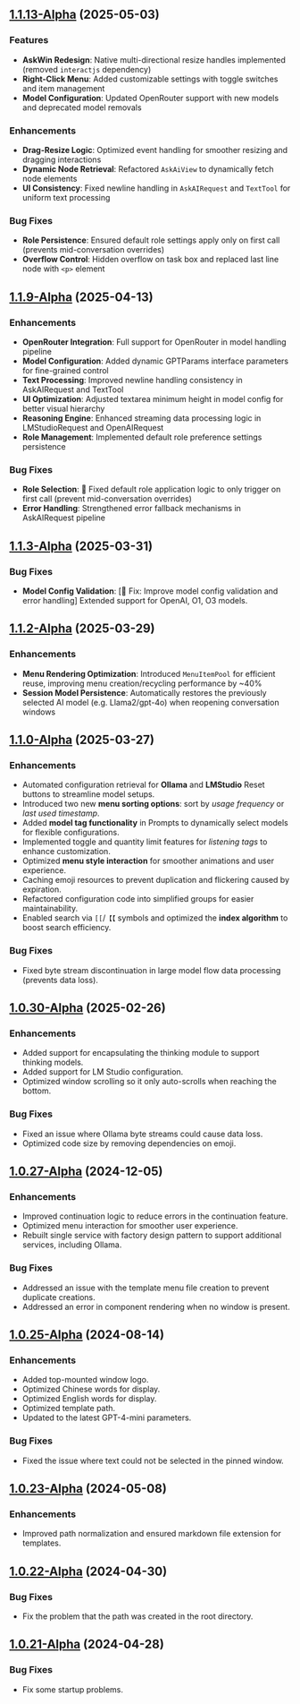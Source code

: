 ## [1.1.13-Alpha](https://github.com/yamfeel/coco-askai/releases/tag/1.1.13) (2025-05-03)  
### **Features**
- **AskWin Redesign**: Native multi-directional resize handles implemented (removed `interactjs` dependency)  
- **Right-Click Menu**: Added customizable settings with toggle switches and item management  
- **Model Configuration**: Updated OpenRouter support with new models and deprecated model removals  

### **Enhancements**  
- **Drag-Resize Logic**: Optimized event handling for smoother resizing and dragging interactions  
- **Dynamic Node Retrieval**: Refactored `AskAiView` to dynamically fetch node elements 
- **UI Consistency**: Fixed newline handling in `AskAIRequest` and `TextTool` for uniform text processing 
### **Bug Fixes**  
- **Role Persistence**: Ensured default role settings apply only on first call (prevents mid-conversation overrides)  
- **Overflow Control**: Hidden overflow on task box and replaced last line node with `<p>` element 

## [1.1.9-Alpha](https://github.com/yamfeel/coco-askai/releases/tag/1.1.9) (2025-04-13)
### Enhancements
- **OpenRouter Integration**: Full support for OpenRouter in model handling pipeline
- **Model Configuration**: Added dynamic GPTParams interface parameters for fine-grained control
- **Text Processing**: Improved newline handling consistency in AskAIRequest and TextTool
- **UI Optimization**: Adjusted textarea minimum height in model config for better visual hierarchy
- **Reasoning Engine**: Enhanced streaming data processing logic in LMStudioRequest and OpenAIRequest
- **Role Management**: Implemented default role preference settings persistence

### Bug Fixes
- **Role Selection**: 🐛 Fixed default role application logic to only trigger on first call (prevent mid-conversation overrides)
- **Error Handling**: Strengthened error fallback mechanisms in AskAIRequest pipeline

## [1.1.3-Alpha](https://github.com/yamfeel/coco-askai/releases/tag/1.1.3) (2025-03-31)
### Bug Fixes

- **Model Config Validation**: [🐛 Fix: Improve model config validation and error handling] Extended support for OpenAI, O1, O3 models.

## [1.1.2-Alpha](https://github.com/yamfeel/coco-askai/releases/tag/1.1.2) (2025-03-29)

### Enhancements

- **Menu Rendering Optimization**: Introduced `MenuItemPool` for efficient reuse, improving menu creation/recycling performance by ~40%
- **Session Model Persistence**: Automatically restores the previously selected AI model (e.g. Llama2/gpt-4o) when reopening conversation windows

## [1.1.0-Alpha](https://github.com/yamfeel/coco-askai/releases/tag/1.1.0) (2025-03-27)

### Enhancements

- Automated configuration retrieval for **Ollama** and **LMStudio** Reset buttons to streamline model setups.
- Introduced two new **menu sorting options**: sort by *usage frequency* or *last used timestamp*.
- Added **model tag functionality** in Prompts to dynamically select models for flexible configurations.
- Implemented toggle and quantity limit features for *listening tags* to enhance customization.
- Optimized **menu style interaction** for smoother animations and user experience.
- Caching emoji resources to prevent duplication and flickering caused by expiration.
- Refactored configuration code into simplified groups for easier maintainability.
- Enabled search via `[[`/`【【` symbols and optimized the **index algorithm** to boost search efficiency.

### Bug Fixes

- Fixed byte stream discontinuation in large model flow data processing (prevents data loss).
## [1.0.30-Alpha](https://github.com/yamfeel/coco-askai/releases/tag/1.0.30) (2025-02-26)

### Enhancements

- Added support for encapsulating the thinking module to support thinking models.
- Added support for LM Studio configuration.
- Optimized window scrolling so it only auto-scrolls when reaching the bottom.

### Bug Fixes

- Fixed an issue where Ollama byte streams could cause data loss.
- Optimized code size by removing dependencies on emoji.

## [1.0.27-Alpha](https://github.com/yamfeel/coco-askai/releases/tag/1.0.27) (2024-12-05)

### Enhancements

- Improved continuation logic to reduce errors in the continuation feature.
- Optimized menu interaction for smoother user experience.
- Rebuilt single service with factory design pattern to support additional services, including Ollama.

### Bug Fixes

- Addressed an issue with the template menu file creation to prevent duplicate creations.
- Addressed an error in component rendering when no window is present.

## [1.0.25-Alpha](https://github.com/yamfeel/coco-askai/releases/tag/1.0.25) (2024-08-14)

### Enhancements

- Added top-mounted window logo.
- Optimized Chinese words for display.
- Optimized English words for display.
- Optimized template path.
- Updated to the latest GPT-4-mini parameters.

### Bug Fixes

- Fixed the issue where text could not be selected in the pinned window.

## [1.0.23-Alpha](https://github.com/yamfeel/coco-askai/releases/tag/1.0.23) (2024-05-08)

### Enhancements

- Improved path normalization and ensured markdown file extension for templates.

## [1.0.22-Alpha](https://github.com/yamfeel/coco-askai/releases/tag/1.0.21) (2024-04-30)

### Bug Fixes

- Fix the problem that the path was created in the root directory.

## [1.0.21-Alpha](https://github.com/yamfeel/coco-askai/releases/tag/1.0.21) (2024-04-28)

### Bug Fixes

- Fix some startup problems.